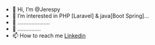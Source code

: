 - 👋 Hi, I’m @Jerespy
- 👀 I’m interested in PHP [Laravel] & java[Boot Spring]...
- 🌱 .....................
- 💞️ ...............
- 📫 How to reach me [Linkedin](https://www.linkedin.com/in/osah-prince)

<!---
Jerespy/Jerespy is a ✨ special ✨ repository because its `README.md` (this file) appears on your GitHub profile.
You can click the Preview link to take a look at your changes.
--->
